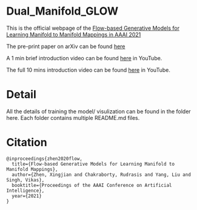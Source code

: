 # Dual_Manifold_GLOW
This is the official webpage of the 
[Flow-based Generative Models for Learning Manifold to Manifold Mappings in AAAI 2021](https://arxiv.org/abs/2012.10013)

The pre-print paper on arXiv can be found [here](https://arxiv.org/abs/2012.10013)

A 1 min brief introduction video can be found [here](https://youtu.be/XFjoZJb_41E) in YouTube. 

The full 10 mins introduction video can be found [here](https://youtu.be/0r96U0vXsCM) in YouTube. 

# Detail
All the details of training the model/ visulization can be found in the folder here. Each folder contains multiple README.md files.

# Citation
```
@inproceedings{zhen2020flow,
  title={Flow-based Generative Models for Learning Manifold to Manifold Mappings},
  author={Zhen, Xingjian and Chakraborty, Rudrasis and Yang, Liu and Singh, Vikas},
  booktitle={Proceedings of the AAAI Conference on Artificial Intelligence},
  year={2021}
}
```
